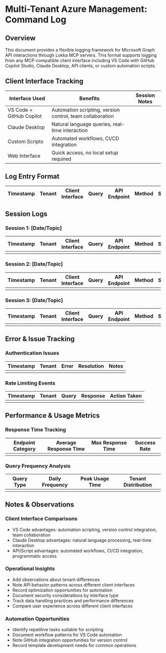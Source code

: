 # Multi-Tenant Azure Management: Command Log

## Overview

This document provides a flexible logging framework for Microsoft Graph API interactions through Lokka MCP servers. This format supports logging from any MCP-compatible client interface including VS Code with GitHub Copilot Studio, Claude Desktop, API clients, or custom automation scripts.

## Client Interface Tracking

| Interface Used | Benefits | Session Notes |
|---------------|----------|---------------|
| VS Code + GitHub Copilot | Automation scripting, version control, team collaboration | |
| Claude Desktop | Natural language queries, real-time interaction | |
| Custom Scripts | Automated workflows, CI/CD integration | |
| Web Interface | Quick access, no local setup required | |

## Log Entry Format

| Timestamp | Tenant | Client Interface | Query | API Endpoint | Method | Status | Description |
|-----------|--------|------------------|-------|--------------|---------|---------|-------------|

## Session Logs

### Session 1: [Date/Topic]

| Timestamp | Tenant | Client Interface | Query | API Endpoint | Method | Status | Description |
|-----------|--------|------------------|-------|--------------|---------|---------|-------------|
| | | | | | | | |

### Session 2: [Date/Topic]

| Timestamp | Tenant | Client Interface | Query | API Endpoint | Method | Status | Description |
|-----------|--------|------------------|-------|--------------|---------|---------|-------------|
| | | | | | | | |

### Session 3: [Date/Topic]

| Timestamp | Tenant | Client Interface | Query | API Endpoint | Method | Status | Description |
|-----------|--------|------------------|-------|--------------|---------|---------|-------------|
| | | | | | | | |

## Error & Issue Tracking

### Authentication Issues

| Timestamp | Tenant | Error | Resolution | Notes |
|-----------|--------|-------|------------|-------|
| | | | | |

### Rate Limiting Events

| Timestamp | Tenant | Query | Response | Action Taken |
|-----------|--------|-------|----------|--------------|
| | | | | |

## Performance & Usage Metrics

### Response Time Tracking

| Endpoint Category | Average Response Time | Max Response Time | Success Rate |
|-------------------|----------------------|-------------------|--------------|
| | | | |

### Query Frequency Analysis

| Query Type | Daily Frequency | Peak Usage Time | Tenant Distribution |
|------------|-----------------|-----------------|-------------------|
| | | | |

## Notes & Observations

### Client Interface Comparisons

- VS Code advantages: automation scripting, version control integration, team collaboration
- Claude Desktop advantages: natural language processing, real-time interaction
- API/Script advantages: automated workflows, CI/CD integration, programmatic access

### Operational Insights

- Add observations about tenant differences
- Note API behavior patterns across different client interfaces
- Record optimization opportunities for automation
- Document security considerations by interface type
- Track data handling practices and performance differences
- Compare user experience across different client interfaces

### Automation Opportunities

- Identify repetitive tasks suitable for scripting
- Document workflow patterns for VS Code automation
- Note GitHub integration opportunities for version control
- Record template development needs for common operations
